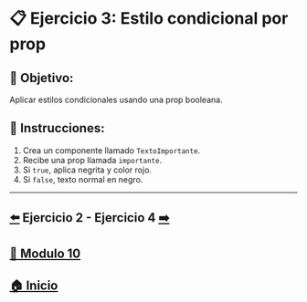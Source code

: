 # 📋 Ejercicio 3: Estilo condicional por prop

## 🎯 Objetivo:
Aplicar estilos condicionales usando una prop booleana.

## 📝 Instrucciones:
1. Crea un componente llamado `TextoImportante`.
2. Recibe una prop llamada `importante`.
3. Si `true`, aplica negrita y color rojo.
4. Si `false`, texto normal en negro.
---

## [⬅️](../Ejercicios/Ejercicio_2.md) Ejercicio 2 - Ejercicio 4 [➡️](../Ejercicios/Ejercicio_4.md) 
## [📄 Modulo 10](../Modulo_10.md)
## [🏠 Inicio](../../README.md)
